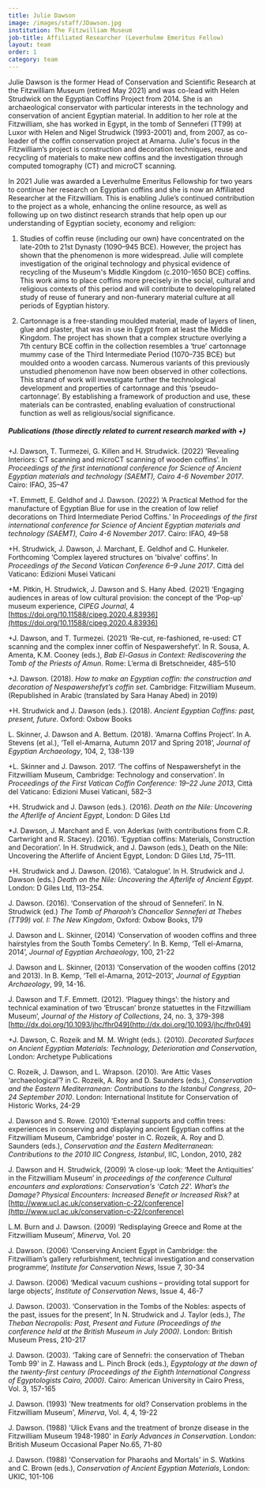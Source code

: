 ```yaml
---
title: Julie Dawson
image: /images/staff/JDawson.jpg
institution: The Fitzwilliam Museum
job-title: Affiliated Researcher (Leverhulme Emeritus Fellow)
layout: team
order: 1
category: team
---
```

Julie Dawson is the former Head of Conservation and Scientific Research at the Fitzwilliam Museum (retired May 2021) 
and was co-lead with Helen Strudwick on the Egyptian Coffins Project from 2014. 
She is an archaeological conservator with particular interests in the technology and conservation of ancient Egyptian material.
In addition to her role at the Fitzwilliam, she has worked in Egypt, in the tomb of Senneferi (TT99) at Luxor with Helen and Nigel Strudwick (1993-2001) and, 
from 2007, as co-leader of the coffin conservation project at Amarna. Julie's focus in the Fitzwilliam’s project 
is construction and decoration techniques, reuse and recycling of materials to make new coffins and the investigation through computed tomography (CT) 
and microCT scanning.

In 2021 Julie was awarded a Leverhulme Emeritus Fellowship for two years to continue her research on Egyptian coffins and she is now an Affiliated Researcher 
at the Fitzwilliam. This is enabling Julie’s continued contribution to the project as a whole, enhancing the online resource, as well 
as following up on two distinct research strands that help open up our understanding 
of Egyptian society, economy and religion:  

1. Studies of coffin reuse (including our own) have concentrated on the late-20th to 21st Dynasty (1090–945 BCE). However, the project has shown that the phenomenon is more widespread. Julie will complete investigation of the original technology and physical evidence of recycling of the Museum's Middle Kingdom (c.2010–1650 BCE) coffins. This work aims to place coffins more precisely in the social, cultural and religious contexts of this period and will contribute to developing related study of reuse of funerary and non-funerary material culture at all periods of Egyptian history.
 
2. Cartonnage is a free-standing moulded material, made of layers of linen, glue and plaster, that was in use in Egypt from at least the Middle Kingdom. The project has shown that a complex structure overlying a 7th century BCE coffin in the collection resembles a ‘true’ cartonnage mummy case of the Third Intermediate Period (1070–735 BCE) but moulded onto a wooden carcass. Numerous variants of this previously unstudied phenomenon have now been observed in other collections. This strand of work will investigate further the technological development and properties of cartonnage and this ‘pseudo-cartonnage’. By establishing a framework of production and use, these materials can be contrasted, enabling evaluation of constructional function as well as religious/social significance.

##### Publications (those directly related to current research marked with +)

+J. Dawson, T. Turmezei, G. Killen and H. Strudwick. (2022) ’Revealing Interiors: CT scanning and microCT scanning of wooden coffins’. In *Proceedings of the first international conference for Science of Ancient Egyptian materials and technology (SAEMT), Cairo 4-6 November 2017*. Cairo: IFAO, 35–47 

+T. Emmett, E. Geldhof and J. Dawson. (2022) ‘A Practical Method for the manufacture of Egyptian Blue for use in the creation of low relief decorations on Third Intermediate Period Coffins.’ In *Proceedings of the first international conference for Science of Ancient Egyptian materials and technology (SAEMT), Cairo 4-6 November 2017*. Cairo: IFAO, 49–58 

+H. Strudwick, J. Dawson, J. Marchant, E. Geldhof and C. Hunkeler. Forthcoming ‘Complex layered structures on 'bivalve' coffins’. In *Proceedings of the Second Vatican Conference 6–9 June 2017*. Città del Vaticano: Edizioni Musei Vaticani 

+M. Pitkin, H. Strudwick, J. Dawson and S. Hany Abed. (2021) ‘Engaging audiences in areas of low cultural provision: the concept of the ‘Pop-up’ museum experience, *CIPEG Journal*, 4 [https://doi.org/10.11588/cipeg.2020.4.83936](https://doi.org/10.11588/cipeg.2020.4.83936)

+J. Dawson, and T. Turmezei. (2021) ‘Re-cut, re-fashioned, re-used: CT scanning and the complex inner coffin of Nespawershefyt’. In R. Sousa, A. Amenta, K.M. Cooney (eds.), *Bab El-Gasus in Context: Rediscovering the Tomb of the Priests of Amun*. Rome: L’erma di Bretschneider, 485–510 

+J. Dawson. (2018). *How to make an Egyptian coffin: the construction and decoration of Nespawershefyt’s coffin set*. Cambridge: Fitzwilliam Museum.
(Republished in Arabic (translated by Sara Hanay Abed) in 2019)

+H. Strudwick  and J. Dawson (eds.). (2018). *Ancient Egyptian Coffins: past, present, future*. Oxford: Oxbow Books

L. Skinner, J. Dawson and A. Bettum. (2018). ‘Amarna Coffins Project’. In A. Stevens (et al.), ‘Tell el-Amarna, Autumn 2017 and Spring 2018’, *Journal of Egyptian Archaeology*, 104, 2, 138-139

+L. Skinner and J. Dawson. 2017. ‘The coffins of Nespawershefyt in the Fitzwilliam Museum, Cambridge: Technology and conservation'. In *Proceedings of the First Vatican Coffin Conference: 19–22 June 2013*, Città del Vaticano: Edizioni Musei Vaticani, 582–3

+H. Strudwick and J. Dawson (eds.). (2016). *Death on the Nile: Uncovering the Afterlife of Ancient Egypt*, London: D Giles Ltd

*J. Dawson, J. Marchant and E. von Aderkas (with contributions from C.R. Cartwright and R. Stacey). (2016). ‘Egyptian coffins: Materials, Construction and Decoration’. In H. Strudwick, and J. Dawson (eds.), Death on the Nile: Uncovering the Afterlife of Ancient Egypt, London: D Giles Ltd, 75–111.

+H. Strudwick and J. Dawson. (2016). ‘Catalogue’. In H. Strudwick and J. Dawson (eds.) *Death on the Nile: Uncovering the Afterlife of Ancient Egypt*.  London: D Giles Ltd, 113–254.

J. Dawson. (2016). ‘Conservation of the shroud of Senneferi’. In N. Strudwick (ed.) *The Tomb of Pharaoh’s Chancellor Senneferi at Thebes (TT99) vol. I: The New Kingdom*, Oxford: Oxbow Books, 179

J. Dawson  and L. Skinner, (2014) ‘Conservation of wooden coffins and three hairstyles from the South Tombs Cemetery’. In B. Kemp, ‘Tell el-Amarna, 2014’, *Journal of Egyptian Archaeology*, 100, 21-22

J. Dawson and L. Skinner, (2013) ‘Conservation of the wooden coffins (2012 and 2013). In B. Kemp, ‘Tell el-Amarna, 2012–2013’, *Journal of Egyptian Archaeology*, 99, 14-16.

J. Dawson and T.F. Emmett. (2012). ‘Plaguey things’: the history and technical examination of two ‘Etruscan’ bronze statuettes in the Fitzwilliam Museum’, *Journal of the History of Collections*, 24, no. 3, 379-398 [http://dx.doi.org/10.1093/jhc/fhr049](http://dx.doi.org/10.1093/jhc/fhr049)
  
+J. Dawson, C. Rozeik and M. M. Wright (eds.). (2010). *Decorated Surfaces on Ancient Egyptian Materials: Technology, Deterioration and Conservation*, London: Archetype Publications

C. Rozeik,  J. Dawson, and L. Wrapson. (2010). ‘Are Attic Vases ‘archaeological’?  in C. Rozeik, A. Roy and D. Saunders (eds.), *Conservation and the Eastern Mediterranean: Contributions to the Istanbul Congress, 20–24 September 2010*. London: International Institute for Conservation of Historic Works, 24-29

J. Dawson and S. Rowe. (2010) ‘External supports and coffin trees: experiences in conserving and displaying ancient Egyptian coffins at the Fitzwilliam Museum, Cambridge’ poster in C. Rozeik, A. Roy and D. Saunders (eds.), *Conservation and the Eastern Mediterranean: Contributions to the 2010 IIC Congress, Istanbul*, IIC, London, 2010, 282 

J. Dawson and H. Strudwick, (2009) ‘A close-up look: ‘Meet the Antiquities’ in the Fitzwilliam Museum’ in *proceedings of the conference Cultural encounters and explorations: Conservation's 'Catch 22'. What’s the Damage? Physical Encounters: Increased Benefit or Increased Risk?* at [http://www.ucl.ac.uk/conservation-c-22/conference](http://www.ucl.ac.uk/conservation-c-22/conference)

L.M. Burn and J. Dawson. (2009) ‘Redisplaying Greece and Rome at the Fitzwilliam Museum’, *Minerva*, Vol. 20 

J. Dawson. (2006) ‘Conserving Ancient Egypt in Cambridge: the Fitzwilliam’s gallery refurbishment, technical investigation and conservation programme’, *Institute for Conservation News*, Issue 7, 30-34
 
J. Dawson. (2006) ‘Medical vacuum cushions – providing total support for large objects’, *Institute of Conservation News*, Issue 4, 46-7

J. Dawson. (2003). ‘Conservation in the Tombs of the Nobles: aspects of the past, issues for the present’, In N. Strudwick and J. Taylor (eds.), *The Theban Necropolis: Past, Present and Future (Proceedings of the conference held at the British Museum in July 2000)*. London: British Museum Press, 210-217
 
J. Dawson. (2003). ‘Taking care of Sennefri: the conservation of Theban Tomb 99' in Z. Hawass and L. Pinch Brock (eds.), *Egyptology at the dawn of the twenty-first century (Proceedings of the Eighth International Congress of Egyptologists Cairo, 2000)*. Cairo: American University in Cairo Press, Vol. 3, 157-165

J. Dawson. (1993) 'New treatments for old? Conservation problems in the Fitzwilliam Museum', *Minerva*, Vol. 4, 4, 19-22

J. Dawson. (1988) 'Ulick Evans and the treatment of bronze disease in the Fitzwilliam Museum 1948-1980' in *Early Advances in Conservation*. London: British Museum Occasional Paper No.65, 71-80

J. Dawson. (1988) 'Conservation for Pharaohs and Mortals' in S. Watkins and C. Brown (eds.), *Conservation of Ancient Egyptian Materials*, London: UKIC, 101-106
